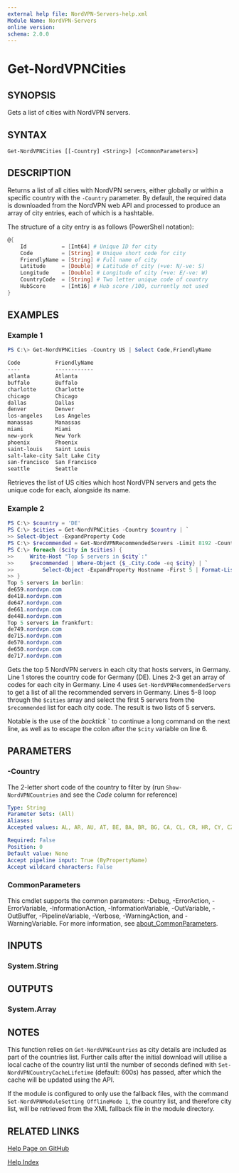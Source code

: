 ```yaml
---
external help file: NordVPN-Servers-help.xml
Module Name: NordVPN-Servers
online version:
schema: 2.0.0
---
```


# Get-NordVPNCities

## SYNOPSIS
Gets a list of cities with NordVPN servers.

## SYNTAX

```
Get-NordVPNCities [[-Country] <String>] [<CommonParameters>]
```

## DESCRIPTION
Returns a list of all cities with NordVPN servers, either globally or within a
specific country with the `-Country` parameter. By default, the required data
is downloaded from the NordVPN web API and processed to produce an array of
city entries, each of which is a hashtable.

The structure of a city entry is as follows (PowerShell notation):

```powershell
@{
    Id           = [Int64] # Unique ID for city
    Code         = [String] # Unique short code for city
    FriendlyName = [String] # Full name of city
    Latitude     = [Double] # Latitude of city (+ve: N/-ve: S)
    Longitude    = [Double] # Longitude of city (+ve: E/-ve: W)
    CountryCode  = [String] # Two letter unique code of country
    HubScore     = [Int16] # Hub score /100, currently not used
}
```

## EXAMPLES

### Example 1
```powershell
PS C:\> Get-NordVPNCities -Country US | Select Code,FriendlyName

Code           FriendlyName
----           ------------
atlanta        Atlanta
buffalo        Buffalo
charlotte      Charlotte
chicago        Chicago
dallas         Dallas
denver         Denver
los-angeles    Los Angeles
manassas       Manassas
miami          Miami
new-york       New York
phoenix        Phoenix
saint-louis    Saint Louis
salt-lake-city Salt Lake City
san-francisco  San Francisco
seattle        Seattle
```

Retrieves the list of US cities which host NordVPN servers and gets the unique
code for each, alongside its name.

### Example 2
```powershell
PS C:\> $country = 'DE'
PS C:\> $cities = Get-NordVPNCities -Country $country | `
>> Select-Object -ExpandProperty Code
PS C:\> $recommended = Get-NordVPNRecommendedServers -Limit 8192 -Country $country
PS C:\> foreach ($city in $cities) {
>>     Write-Host "Top 5 servers in $city`:"
>>     $recommended | Where-Object {$_.City.Code -eq $city} | `
>>         Select-Object -ExpandProperty Hostname -First 5 | Format-List
>> }
Top 5 servers in berlin:
de659.nordvpn.com
de418.nordvpn.com
de647.nordvpn.com
de661.nordvpn.com
de448.nordvpn.com
Top 5 servers in frankfurt:
de749.nordvpn.com
de715.nordvpn.com
de570.nordvpn.com
de650.nordvpn.com
de717.nordvpn.com
```

Gets the top 5 NordVPN servers in each city that hosts servers, in Germany.
Line 1 stores the country code for Germany (DE). Lines 2-3 get an array of
codes for each city in Germany. Line 4 uses `Get-NordVPNRecommendedServers`
to get a list of all the recommended servers in Germany. Lines 5-8 loop
through the `$cities` array and select the first 5 servers from the
`$recommended` list for each city code. The result is two lists of 5 servers.

Notable is the use of the *backtick* \` to continue a long command on the next
line, as well as to escape the colon after the `$city` variable on line 6.

## PARAMETERS

### -Country
The 2-letter short code of the country to filter by (run `Show-NordVPNCountries`
and see the *Code* column for reference)

```yaml
Type: String
Parameter Sets: (All)
Aliases:
Accepted values: AL, AR, AU, AT, BE, BA, BR, BG, CA, CL, CR, HR, CY, CZ, DK, EE, FI, FR, GE, DE, GR, HK, HU, IS, IN, ID, IE, IL, IT, JP, LV, LU, MY, MX, MD, NL, NZ, MK, NO, PL, PT, RO, RS, SG, SK, SI, ZA, KR, ES, SE, CH, TW, TH, TR, UA, AE, GB, US, VN

Required: False
Position: 0
Default value: None
Accept pipeline input: True (ByPropertyName)
Accept wildcard characters: False
```

### CommonParameters
This cmdlet supports the common parameters: -Debug, -ErrorAction, -ErrorVariable, -InformationAction, -InformationVariable, -OutVariable, -OutBuffer, -PipelineVariable, -Verbose, -WarningAction, and -WarningVariable. For more information, see [about_CommonParameters](http://go.microsoft.com/fwlink/?LinkID=113216).

## INPUTS

### System.String

## OUTPUTS

### System.Array

## NOTES
This function relies on `Get-NordVPNCountries` as city details are included as
part of the countries list. Further calls after the initial download will
utilise a local cache of the country list until the number of seconds defined
with `Set-NordVPNCountryCacheLifetime` (default: 600s) has passed, after which
the cache will be updated using the API.

If the module is configured to only use the fallback files, with the command
`Set-NordVPNModuleSetting OfflineMode 1`, the country list, and therefore city list,
will be retrieved from the XML fallback file in the module directory.

## RELATED LINKS

[Help Page on GitHub](https://github.com/TheFreeman193/NordVPN-Servers/blob/master/docs/Get-NordVPNCities.md)

[Help Index](./INDEX.md)
